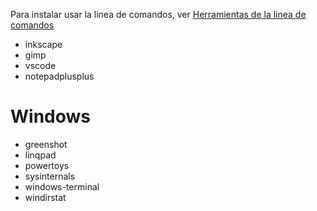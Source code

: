 <!--
.. title: Herramientas Graficas (GUI)
.. slug: herramientas-graficas
.. date: 2023-09-25 20:34:36 UTC-03:00
.. tags: 
.. category: 
.. link: 
.. description: 
.. type: text
-->

Para instalar usar la linea de comandos, ver [Herramientas de la linea de comandos](link://slug/herramientas-de-la-linea-de-comandos)

- inkscape
- gimp
- vscode
- notepadplusplus

# Windows

- greenshot
- linqpad
- powertoys
- sysinternals
- windows-terminal
- windirstat